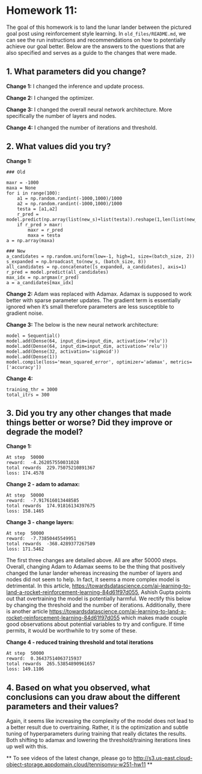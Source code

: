 # Homework 11:

The goal of this homework is to land the lunar lander between the pictured goal post using reinforcement style learning. In `old_files/README.md`, we can see the run instructions and recommendations on how to potentially achieve our goal better.  Below are the answers to the questions that are also specified and serves as a guide to the changes that were made.

## 1. What parameters did you change?

**Change 1:**
I changed the inference and update process.

**Change 2:**
I changed the optimizer.

**Change 3:**
I changed the overall neural network architecture. More specifically the number of layers and nodes.

**Change 4:**
I changed the number of iterations and threshold.


## 2. What values did you try?

**Change 1:**

```
### Old

maxr = -1000
maxa = None
for i in range(100):
    a1 = np.random.randint(-1000,1000)/1000
    a2 = np.random.randint(-1000,1000)/1000
    testa = [a1,a2]
    r_pred = model.predict(np.array(list(new_s)+list(testa)).reshape(1,len(list(new_s)+list(testa))))
    if r_pred > maxr:
        maxr = r_pred
        maxa = testa
a = np.array(maxa)

### New
a_candidates = np.random.uniform(low=-1, high=1, size=(batch_size, 2))
s_expanded = np.broadcast_to(new_s, (batch_size, 8))
all_candidates = np.concatenate([s_expanded, a_candidates], axis=1)
r_pred = model.predict(all_candidates)
max_idx = np.argmax(r_pred)
a = a_candidates[max_idx]
```

**Change 2:**
Adam was replaced with Adamax. Adamax is supposed to work better with sparse parameter updates. The gradient term is essentially ignored when it’s small therefore parameters are less susceptible to gradient noise.

**Change 3:**
The below is the new neural network architecture:
```
model = Sequential()
model.add(Dense(64, input_dim=input_dim, activation='relu'))
model.add(Dense(64, input_dim=input_dim, activation='relu'))
model.add(Dense(32, activation='sigmoid'))
model.add(Dense(1))
model.compile(loss='mean_squared_error', optimizer='adamax', metrics=['accuracy'])
```

**Change 4:**
```
training_thr = 3000
total_itrs = 300
```

## 3. Did you try any other changes that made things better or worse? Did they improve or degrade the model?

**Change 1:**
```
At step  50000
reward:  -4.262057550031028
total rewards  229.75075210891367
loss: 174.4578
```

**Change 2 - adam to adamax:**
```
At step  50000
reward:  -7.917616013448585
total rewards  174.91816134397675
loss: 158.1465
```

**Change 3 - change layers:**
```
At step  50000
reward:  -7.73850445549951
total rewards  -368.4289377267589
loss: 171.5462
```

The first three changes are detailed above. All are after 50000 steps. Overall, changing Adam to Adamax seems to be the thing that positively changed the lunar lander whereas increasing the number of layers and nodes did not seem to help. In fact, it seems a more complex model is detrimental. In this article, https://towardsdatascience.com/ai-learning-to-land-a-rocket-reinforcement-learning-84d61f97d055, Ashish Gupta points out that overtraining the model is potentially harmful. We rectify this below by changing the threshold and the number of iterations. Additionally, there is another article https://towardsdatascience.com/ai-learning-to-land-a-rocket-reinforcement-learning-84d61f97d055 which makes made couple good observations about potential variables to try and configure. If time permits, it would be worthwhile to try some of these.

**Change 4 - reduced training threshold and total iterations**
```
At step  50000
reward:  0.36437514063715937
total rewards  265.53854890961657
loss: 149.1106
```

## 4. Based on what you observed, what conclusions can you draw about the different parameters and their values?

Again, it seems like increasing the complexity of the model does not lead to a better result due to overtraining. Rather, it is the optimization and subtle tuning of hyperparameters during training that really dictates the results. Both shifting to adamax and lowering the threshold/training iterations lines up well with this.

** To see videos of the latest change, please go to http://s3.us-east.cloud-object-storage.appdomain.cloud/tennisonyu-w251-hw11 **
